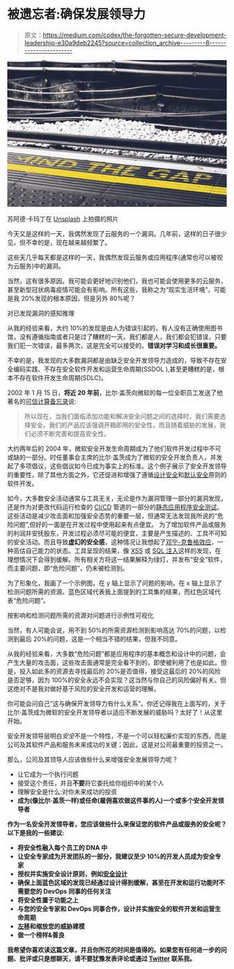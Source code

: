 # 被遗忘者:确保发展领导力

> 原文：<https://medium.com/codex/the-forgotten-secure-development-leadership-e30a9deb2245?source=collection_archive---------8----------------------->

![](img/69fb06352245382f676d24b2c4b28ecd.png)

苏阿德·卡玛丁在 [Unsplash](https://unsplash.com/s/photos/mind-the-gap?utm_source=unsplash&utm_medium=referral&utm_content=creditCopyText) 上拍摄的照片

今天又是这样的一天，我偶然发现了云服务的一个漏洞。几年前，这样的日子很少见，但不幸的是，现在越来越频繁了。

这些天几乎每天都是这样的一天，我偶然发现云服务或应用程序(通常也可以被视为云服务)中的漏洞。

当然，这有很多原因。我可能会更好地识别他们，我也可能会使用更多的云服务，甚至新型冠状病毒疫情可能会有影响。所有这些，我称之为“现实生活环境”，可能是我 20%发现的根本原因，但是另外 80%呢？

对已发现漏洞的感知推理

从我的经验来看，大约 10%的发现是由人为错误引起的，有人没有正确使用图书馆，没有遵循指南或者只是过了糟糕的一天。我们都是人，我们都会犯错误，只要我们犯一次错误，最多两次，这是完全可以接受的。**错误对学习和成长很重要。**

不幸的是，我发现的大多数漏洞都是由缺乏安全开发领导力造成的，导致不存在安全编码实践、不存在安全软件开发和运营生命周期(SSDOL ),甚至更糟糕的是，根本不存在软件开发生命周期(SDLC)。

2002 年 1 月 15 日，**将近 20 年前**，比尔·盖茨向微软的每一位全职员工发送了他著名的[可信计算备忘录](https://www.wired.com/2002/01/bill-gates-trustworthy-computing/)说:

> 所以现在，当我们面临添加功能和解决安全问题之间的选择时，我们需要选择安全。我们的产品应该强调开箱即用的安全性，而且随着威胁的发展，我们必须不断完善和提高安全性。

大约两年后的 2004 年，微软安全开发生命周期成为了他们软件开发过程中不可或缺的一部分。时任董事会主席的比尔·盖茨成为了微软的安全开发负责人，并发起了多项倡议，这些倡议如今已成为事实上的标准。这个例子展示了安全开发领导的重要性，除了其他方面之外，它还促进和增强了遵循[设计安全](https://en.wikipedia.org/wiki/Secure_by_design)和[默认安全](https://en.wikipedia.org/wiki/Secure_by_default)原则的软件开发。

如今，大多数安全活动通常与工具无关，无论是作为漏洞管理一部分的漏洞发现，还是作为对更改代码运行检查的 [CI/CD](https://en.wikipedia.org/wiki/CI/CD) 管道的一部分的[静态应用程序安全测试](https://en.wikipedia.org/wiki/Static_application_security_testing)。这些活动是减少攻击面和加强安全态势的重要一层，但通常无法发现我所说的“危险问题”,但好的一面是在开发过程中使用起来有点便宜。
为了增加软件产品或服务的利润并安抚股东，开发过程必须尽可能的便宜，主要是产生描述的、工具不可知的安全活动。而且导致**虚幻的安全感**，这种情况让我想起了[邓宁-克鲁格效应](https://en.wikipedia.org/wiki/Dunning%E2%80%93Kruger_effect)，一种高估自己能力的状态。工具呈现的结果，像 [XSS](https://owasp.org/www-community/attacks/xss/) 或 [SQL 注入](https://owasp.org/www-community/attacks/SQL_Injection)这样的发现，在理想情况下会得到缓解。所有相关方将这一结果解释为绿灯，并发布“安全”软件，而主要问题，即“危险问题”，仍未被检测到。

为了形象化，我画了一个示例图，在 y 轴上显示了问题的影响，在 x 轴上显示了检测问题所需的资源。蓝色区域代表我上面提到的工具集的结果，而红色区域代表“危险问题”。

按影响和检测问题所需的资源对问题进行示例性可视化

当然，有人可能会说，用不到 50%的所需资源检测到影响高达 70%的问题，以检测到最后 20%的问题，这是一个相当不错的结果，但我不同意。

从我的经验来看，大多数“危险问题”都是应用程序的基本概念和设计中的问题，会产生大量的攻击面，这些攻击面通常是完全看不到的，即使被利用了也是如此。但是，投入如此多的资源去寻找最后的 20%是否值得，接受这最后的 20%的风险是否足够，因为 100%的安全永远不会实现？这当然与你自己的风险偏好有关。但这绝对不是我对做好基于风险的安全开发和运营的理解。

你可能会问自己“这与确保开发领导力有什么关系”。你还记得我在上面写的，关于比尔·盖茨成为微软的安全开发领导者以适应不断发展的威胁吗？太好了！从这里开始。

安全开发领导层明白*安全*不是一个特性，不是一个可以轻松廉价实现的东西，而是公司及其软件产品和服务未来成功的关键；因此，这是对公司最重要的投资之一。

那么，公司及其领导人应该做些什么来增强安全发展领导力呢？

*   让它成为一个执行问题
*   接受这个责任，并且**不要**将它委托给你组织中的某个人
*   理解安全是什么:对你未来成功的投资
*   **成为(像比尔·盖茨一样)或任命(雇佣喜欢做这件事的人)一个或多个安全开发领导者**

**作为一名安全开发领导者，您应该做些什么来保证您的软件产品或服务的安全呢？以下是我的一些建议:**

*   **将安全性融入每个员工的 DNA 中**
*   **让安全专家成为开发团队的一部分，我建议至少 10%的开发人员成为安全专家**
*   **授权并实施安全设计原则，例如[安全设计](https://en.wikipedia.org/wiki/Secure_by_design)**
*   **确保上面蓝色区域的发现已经通过设计得到缓解，甚至在开发和运行功能时不需要您的 DevOps 同事的任何关注**
*   **将安全性置于功能之上**
*   **与您的安全专家和 DevOps 同事合作，设计并实施安全的软件开发和运营生命周期**
*   ****[左移](https://cloud.google.com/architecture/devops/devops-tech-shifting-left-on-security)和**缩放您的威胁建模******
*   ****做一个榜样&善良****

****我希望你喜欢读这篇文章，并且你所花的时间是值得的。如果您有任何进一步的问题、批评或只是想聊天，请不要犹豫发表评论或通过 [Twitter](https://twitter.com/haxxbard) 联系我。****